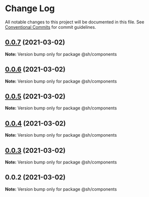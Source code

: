 # Change Log

All notable changes to this project will be documented in this file.
See [Conventional Commits](https://conventionalcommits.org) for commit guidelines.

## [0.0.7](https://github.com/shubhamdeodia/sh-monorepo/compare/@sh/components@0.0.6...@sh/components@0.0.7) (2021-03-02)

**Note:** Version bump only for package @sh/components





## [0.0.6](https://github.com/shubhamdeodia/sh-monorepo/compare/@sh/components@0.0.5...@sh/components@0.0.6) (2021-03-02)

**Note:** Version bump only for package @sh/components





## [0.0.5](https://github.com/shubhamdeodia/sh-monorepo/compare/@sh/components@0.0.4...@sh/components@0.0.5) (2021-03-02)

**Note:** Version bump only for package @sh/components





## [0.0.4](https://github.com/shubhamdeodia/sh-monorepo/compare/@sh/components@0.0.3...@sh/components@0.0.4) (2021-03-02)

**Note:** Version bump only for package @sh/components





## [0.0.3](https://github.com/shubhamdeodia/sh-monorepo/compare/@sh/components@0.0.2...@sh/components@0.0.3) (2021-03-02)

**Note:** Version bump only for package @sh/components





## 0.0.2 (2021-03-02)

**Note:** Version bump only for package @sh/components
